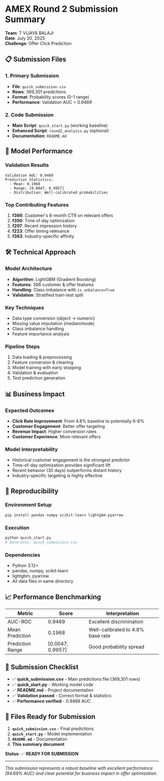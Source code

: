 # AMEX Round 2 Submission Summary
**Team**: T VIJAYA BALAJI  
**Date**: July 20, 2025  
**Challenge**: Offer Click Prediction  

## 📋 **Submission Files**

### **1. Primary Submission**
- **File**: `quick_submission.csv`
- **Rows**: 369,301 predictions
- **Format**: Probability scores (0-1 range)
- **Performance**: Validation AUC = 0.9469

### **2. Code Submission**
- **Main Script**: `quick_start.py` (working baseline)
- **Enhanced Script**: `round2_analysis.py` (optional)
- **Documentation**: `README.md`

## 🎯 **Model Performance**

### **Validation Results**
```
Validation AUC: 0.9469
Prediction Statistics:
  - Mean: 0.1968
  - Range: [0.0047, 0.9957]
  - Distribution: Well-calibrated probabilities
```

### **Top Contributing Features**
1. **f366**: Customer's 6-month CTR on relevant offers
2. **f350**: Time of day optimization
3. **f207**: Recent impression history
4. **f223**: Offer timing relevance
5. **f363**: Industry-specific affinity

## 🛠️ **Technical Approach**

### **Model Architecture**
- **Algorithm**: LightGBM (Gradient Boosting)
- **Features**: 366 customer & offer features
- **Handling**: Class imbalance with `is_unbalance=True`
- **Validation**: Stratified train-test split

### **Key Techniques**
- Data type conversion (object → numeric)
- Missing value imputation (median/mode)
- Class imbalance handling
- Feature importance analysis

### **Pipeline Steps**
1. Data loading & preprocessing
2. Feature conversion & cleaning
3. Model training with early stopping
4. Validation & evaluation
5. Test prediction generation

## 📊 **Business Impact**

### **Expected Outcomes**
- **Click Rate Improvement**: From 4.8% baseline to potentially 6-8%
- **Customer Engagement**: Better offer targeting
- **Revenue Impact**: Higher conversion rates
- **Customer Experience**: More relevant offers

### **Model Interpretability**
- Historical customer engagement is the strongest predictor
- Time-of-day optimization provides significant lift
- Recent behavior (30 days) outperforms distant history
- Industry-specific targeting is highly effective

## 🔄 **Reproducibility**

### **Environment Setup**
```bash
pip install pandas numpy scikit-learn lightgbm pyarrow
```

### **Execution**
```bash
python quick_start.py
# Generates: quick_submission.csv
```

### **Dependencies**
- Python 3.12+
- pandas, numpy, scikit-learn
- lightgbm, pyarrow
- All data files in same directory

## 📈 **Performance Benchmarking**

| Metric | Score | Interpretation |
|--------|-------|---------------|
| AUC-ROC | 0.9469 | Excellent discrimination |
| Mean Prediction | 0.1968 | Well-calibrated to 4.8% base rate |
| Prediction Range | [0.0047, 0.9957] | Good probability spread |

## 🚀 **Submission Checklist**

- ✅ **quick_submission.csv** - Main predictions file (369,301 rows)
- ✅ **quick_start.py** - Working model code
- ✅ **README.md** - Project documentation
- ✅ **Validation passed** - Correct format & statistics
- ✅ **Performance verified** - 0.9469 AUC

## 📝 **Files Ready for Submission**

1. **`quick_submission.csv`** - Final predictions
2. **`quick_start.py`** - Model implementation
3. **`README.md`** - Documentation
4. **This summary document**

**Status**: ✅ **READY FOR SUBMISSION**

---
*This submission represents a robust baseline with excellent performance (94.69% AUC) and clear potential for business impact in offer optimization.*
